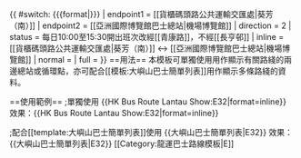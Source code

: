 {{ #switch: {{{format|}}}
  | endpoint1 = [[貨櫃碼頭路公共運輸交匯處|葵芳（南）]]
  | endpoint2 = [[亞洲國際博覽館巴士總站|機場博覽館]]
  | direction = 2
  | status = 每日10:00至15:30開出班次改經[[青康路]]，不經[[長亨邨]]
  | inline = [[貨櫃碼頭路公共運輸交匯處|葵芳（南）]] ↔ [[亞洲國際博覽館巴士總站|機場博覽館]]
  | normal =
  | full =
}}<noinclude>
==用法==
本模板可單獨使用用作顯示有關路綫的兩邊總站或循環點，亦可配合[[模板:大嶼山巴士簡單列表]]用作顯示多條路綫的資料。

==使用範例==
;單獨使用
<nowiki>{{HK Bus Route Lantau Show:E32|format=inline}}</nowiki><br>
效果：{{HK Bus Route Lantau Show:E32|format=inline}}

;配合[[template:大嶼山巴士簡單列表]]使用
<nowiki>{{大嶼山巴士簡單列表|E32}}</nowiki>
效果：{{大嶼山巴士簡單列表|E32}}
[[Category:龍運巴士路線模板|E]]</noinclude>
